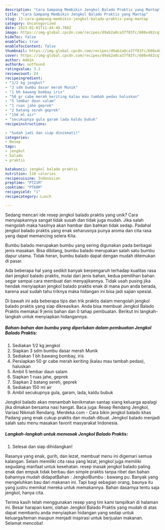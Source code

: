 ```yaml
---
description: "Cara Gampang Membikin Jengkol Balado Praktis yang Mantap"
title: "Cara Gampang Membikin Jengkol Balado Praktis yang Mantap"
slug: 13-cara-gampang-membikin-jengkol-balado-praktis-yang-mantap
category: Uncategorized
date: 2023-02-01T11:44:49.788Z
image: https://img-global.cpcdn.com/recipes/d9ab2a0ca37f83fc/680x482cq70/jengkol-balado-praktis-foto-resep-utama.jpg
hideToc: false
enableToc: true
enableTocContent: false
thumbnail: https://img-global.cpcdn.com/recipes/d9ab2a0ca37f83fc/680x482cq70/jengkol-balado-praktis-foto-resep-utama.jpg
cover: https://img-global.cpcdn.com/recipes/d9ab2a0ca37f83fc/680x482cq70/jengkol-balado-praktis-foto-resep-utama.jpg
author: Admin
authorAv: notfound
ratingvalue: 3.2
reviewcount: 24
recipeingredient:
- "1/2 kg jengkol"
- "3 sdm bumbu dasar merah Munik"
- "1 bh bawang bombay iris"
- "50 gr cabe merah keriting kalau mau tambah pedas haluskan"
- "5 lembar daun salam"
- "1 ruas jahe geprek"
- "2 batang sereh geprek"
- "150 ml air"
- "secukupnya gula garam lada kaldu bubuk"
recipeinstructions:

- "Sudah jadi dan siap dinikmati!"
categories:
- Resep
tags:
- jengkol
- balado
- praktis

katakunci: jengkol balado praktis 
nutrition: 110 calories
recipecuisine: Indonesian
preptime: "PT21M"
cooktime: "PT60M"
recipeyield: "1"
recipecategory: Lunch

---
```





Sedang mencari ide resep jengkol balado praktis yang unik? Cara menyiapkannya sangat tidak susah dan tidak juga mudah. Jika salah mengolah maka hasilnya akan hambar dan bahkan tidak sedap. Padahal jengkol balado praktis yang enak seharusnya punya aroma dan cita rasa yang dapat memancing selera Kita.





Bumbu balado merupakan bumbu yang sering digunakan pada berbagai jenis masakan. Bisa dibilang, bumbu balado merupakan salah satu bumbu dapur utama. Tidak heran, bumbu balado dapat dengan mudah ditemukan di pasar.

Ada beberapa hal yang sedikit banyak berpengaruh terhadap kualitas rasa dari jengkol balado praktis, mulai dari jenis bahan, kedua pemilihan bahan segar sampai cara membuat dan menyajikannya. Tidak usah pusing jika hendak menyiapkan jengkol balado praktis enak di mana pun anda berada, karena asal sudah tahu triknya maka hidangan ini bisa jadi sajian spesial.






Di bawah ini ada beberapa tips dan trik praktis dalam mengolah jengkol balado praktis yang siap dikreasikan. Anda bisa membuat Jengkol Balado Praktis memakai 9 jenis bahan dan 0 tahap pembuatan. Berikut ini langkah-langkah untuk menyiapkan hidangannya.

<!--inarticleads1-->

##### Bahan-bahan dan bumbu yang diperlukan dalam pembuatan Jengkol Balado Praktis:

1. Sediakan 1/2 kg jengkol
1. Siapkan 3 sdm bumbu dasar merah Munik
1. Sediakan 1 bh bawang bombay, iris
1. Persiapkan 50 gr cabe merah keriting (kalau mau tambah pedas), haluskan
1. Ambil 5 lembar daun salam
1. Siapkan 1 ruas jahe, geprek
1. Siapkan 2 batang sereh, geprek
1. Sediakan 150 ml air
1. Ambil secukupnya gula, garam, lada, kaldu bubuk


Jengkol balado akan menambah kenikmatan santap siang keluarga apalagi jika dimakan bersama nasi hangat. Baca juga: Resep Rendang Jengkol, Variasi Nikmati Rendang. Merdeka.com - Cara bikin jengkol balado khas Padang yang enak cukup praktis dan mudah dibuat. Jengkol balado menjadi salah satu menu masakan favorit masyarakat Indonesia. 

<!--inarticleads2-->

##### Langkah-langkah untuk memasak Jengkol Balado Praktis:


1. Selesai dan siap dihidangkan!

Rasanya yang enak, gurih, dan lezat, membuat menu ini digemari semua kalangan. Selain memiliki cita rasa yang lezat, jengkol juga memiliki segudang manfaat untuk kesehatan. resep masak jengkol balado paling enak dan empuk tidak berbau dan simple praktis tanpa ribet dan bahan bahannya mudah didapatBahan : JengkolBumbu : bawang pu. Banyak yang mengeluhkan bau dari makanan ini. Tapi bagi sebagian orang, baunya itu yang justru memikat mereka untuk memakannya. Bahan dasarnya tentu saja jengkol, hanya cita. 

Terima kasih telah menggunakan resep yang tim kami tampilkan di halaman ini. Besar harapan kami, olahan Jengkol Balado Praktis yang mudah di atas dapat membantu anda menyiapkan hidangan yang sedap untuk keluarga/teman maupun menjadi inspirasi untuk berjualan makanan. Selamat mencoba!
